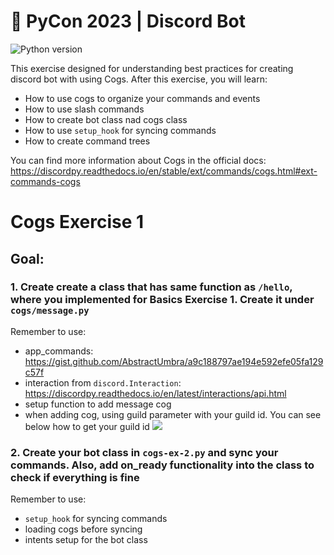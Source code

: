 # 👾 PyCon 2023 | Discord Bot 

![Python version](https://img.shields.io/badge/python-v3.10-blue)

This exercise designed for understanding best practices for creating discord bot with using Cogs. After this exercise, you will learn:
- How to use cogs to organize your commands and events
- How to use slash commands
- How to create bot class nad cogs class
- How to use `setup_hook` for syncing commands
- How to create command trees

You can find more information about Cogs in the official docs: https://discordpy.readthedocs.io/en/stable/ext/commands/cogs.html#ext-commands-cogs

# Cogs Exercise 1
## Goal:
### 1. Create create a class that has same function as `/hello`, where you implemented for Basics Exercise 1. Create it under `cogs/message.py`
Remember to use:
- app_commands: https://gist.github.com/AbstractUmbra/a9c188797ae194e592efe05fa129c57f
- interaction from `discord.Interaction`: https://discordpy.readthedocs.io/en/latest/interactions/api.html
- setup function to add message cog
- when adding cog, using guild parameter with your guild id. You can see below how to get your guild id
![](https://file.notion.so/f/s/4eec2e50-b94e-4edc-b20d-f51beae49bc6/Screenshot_2023-06-26_at_10.22.28.png?id=e92dd2bd-a643-42ca-ac54-8b34fbfb8a3d&table=block&spaceId=c5cd7f93-6861-42b7-bafd-4d0239c7cdae&expirationTimestamp=1687854226889&signature=0UzPLszNfjGr8gNclX3Jm7ihZ3YCgFID12tCRoz5SK0&downloadName=Screenshot+2023-06-26+at+10.22.28.png)

### 2. Create your bot class in `cogs-ex-2.py` and sync your commands. Also, add on_ready functionality into the class to check if everything is fine
Remember to use:
- `setup_hook` for syncing commands
- loading cogs before syncing
- intents setup for the bot class
